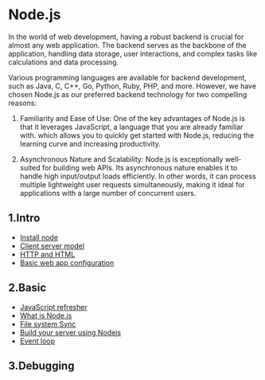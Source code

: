 # Node.js

In the world of web development, having a robust backend is crucial for almost any web application. The backend serves as the backbone of the application, handling data storage, user interactions, and complex tasks like calculations and data processing.

Various programming languages are available for backend development, such as Java, C, C++, Go, Python, Ruby, PHP, and more. However, we have chosen Node.js as our preferred backend technology for two compelling reasons:

1. Familiarity and Ease of Use: One of the key advantages of Node.js is that it leverages JavaScript, a language that you are already familiar with. which allows you to quickly get started with Node.js, reducing the learning curve and increasing productivity.

2. Asynchronous Nature and Scalability: Node.js is exceptionally well-suited for building web APIs. Its asynchronous nature enables it to handle high input/output loads efficiently. In other words, it can process multiple lightweight user requests simultaneously, making it ideal for applications with a large number of concurrent users.

## 1.Intro

- [Install node](./1-intro/install-node.md)
- [Client server model](./1-intro/client-server-model.md)
- [HTTP and HTML](./1-intro/http-html.md)
- [Basic web app configuration](./1-intro/basic-web-app-cofiguration.md)

## 2.Basic

- [JavaScript refresher](./2-basic/0-server.js)
- [What is Node.js](./2-basic/what-is-node.md)
- [File system Sync](./2-basic/1-server.js)
- [Build your server using Nodejs](./2-basic/2-server.js)
- [Event loop](./2-basic/event-loop.md)

## 3.Debugging
